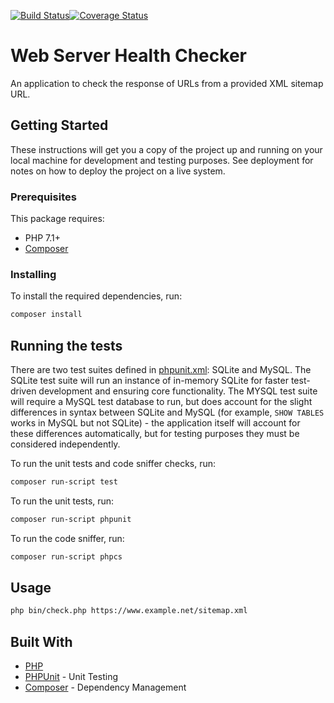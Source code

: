 [![Build Status](https://travis-ci.org/elliotjreed/web-server-health-check.svg?branch=master)](https://travis-ci.org/elliotjreed/web-server-health-check)[![Coverage Status](https://coveralls.io/repos/github/elliotjreed/web-server-health-check/badge.svg?branch=master)](https://coveralls.io/github/elliotjreed/web-server-health-check?branch=master)

# Web Server Health Checker

An application to check the response of URLs from a provided XML sitemap URL.


## Getting Started

These instructions will get you a copy of the project up and running on your local machine for development and testing purposes. See deployment for notes on how to deploy the project on a live system.


### Prerequisites

This package requires:
 - PHP 7.1+
 - [Composer](https://getcomposer.org/)


### Installing

To install the required dependencies, run:

```bash
composer install
```


## Running the tests

There are two test suites defined in [phpunit.xml](phpunit.xml): SQLite and MySQL. The SQLite test suite will run an instance of in-memory SQLite for faster test-driven development and ensuring core functionality. The MYSQL test suite will require a MySQL test database to run, but does account for the slight differences in syntax between SQLite and MySQL (for example, `SHOW TABLES` works in MySQL but not SQLite) - the application itself will account for these differences automatically, but for testing purposes they must be considered independently.

To run the unit tests and code sniffer checks, run:

```bash
composer run-script test
```

To run the unit tests, run:

```bash
composer run-script phpunit
```

To run the code sniffer, run:

```bash
composer run-script phpcs
```


## Usage

```bash
php bin/check.php https://www.example.net/sitemap.xml
```


## Built With

* [PHP](https://secure.php.net/)
* [PHPUnit](https://phpunit.de/) - Unit Testing
* [Composer](https://getcomposer.org/) - Dependency Management
